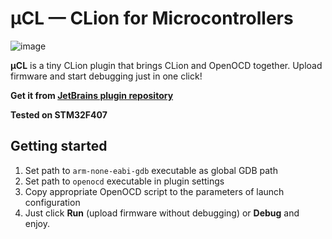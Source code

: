 μCL — CLion for Microcontrollers
================================

![image](https://user-images.githubusercontent.com/1329592/29126009-e943f5a6-7d25-11e7-824a-89821f566638.png)

**μCL** is a tiny CLion plugin that brings CLion and OpenOCD together. Upload firmware and start debugging just in one click!

**Get it from [JetBrains plugin repository](https://plugins.jetbrains.com/plugin/9915--cl)**

**Tested on STM32F407**

Getting started
---------------

1. Set path to `arm-none-eabi-gdb` executable as global GDB path
2. Set path to `openocd` executable in plugin settings
3. Copy appropriate OpenOCD script to the parameters of launch configuration
4. Just click **Run** (upload firmware without debugging) or **Debug** and enjoy.
